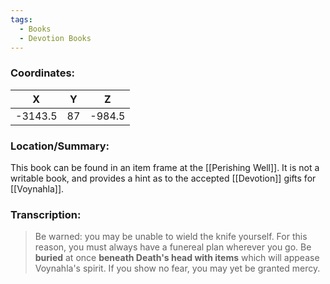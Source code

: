 ```yaml
---
tags:
  - Books
  - Devotion Books
---
```


### Coordinates:
| **X** | **Y**| **Z** |
|:-----:|:----:|:-----:|
|-3143.5  |87   |-984.5  |

### Location/Summary:
This book can be found in an item frame at the [[Perishing Well]]. It is not a writable book, and provides a hint as to the accepted [[Devotion]] gifts for [[Voynahla]].

### Transcription:
> Be warned: you may be unable to wield the knife yourself. For this reason, you must always have a funereal plan wherever you go. Be **buried** at once **beneath Death's head with items** which will appease Voynahla's spirit. If you show no fear, you may yet be granted mercy.

